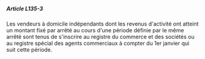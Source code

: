 ##### Article L135-3

Les vendeurs à domicile indépendants dont les revenus d'activité ont atteint un montant fixé par arrêté au cours d'une période définie par le même arrêté sont tenus de s'inscrire au registre du commerce et des sociétés ou au registre spécial des agents commerciaux à compter du 1er janvier qui suit cette période.

